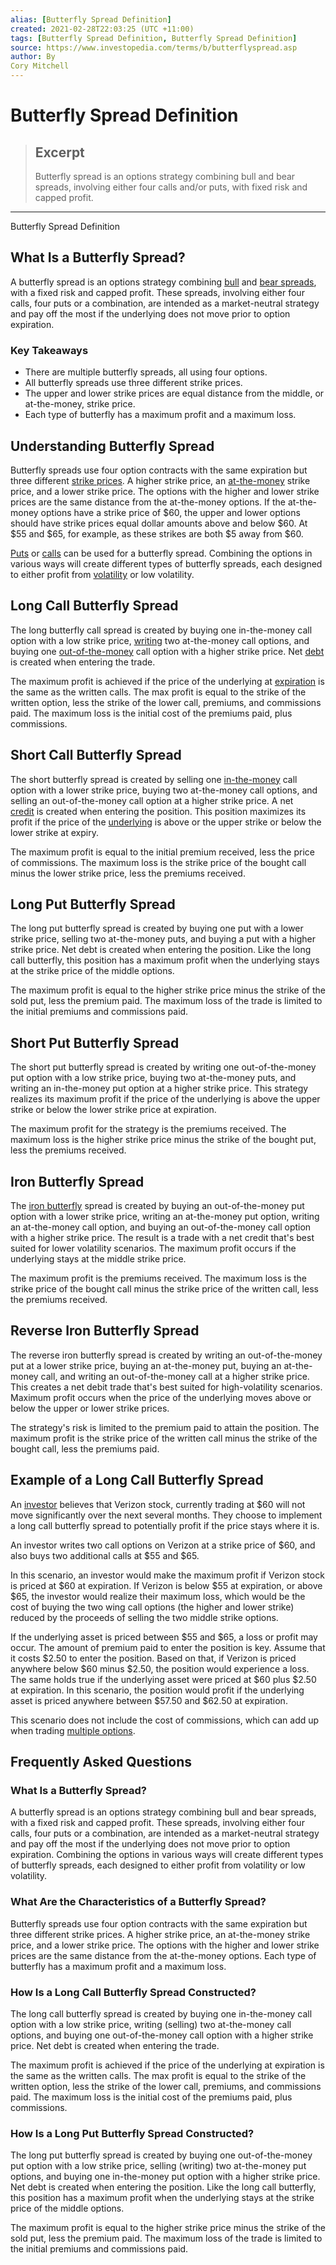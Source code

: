 ```yaml
---
alias: [Butterfly Spread Definition]
created: 2021-02-28T22:03:25 (UTC +11:00)
tags: [Butterfly Spread Definition, Butterfly Spread Definition]
source: https://www.investopedia.com/terms/b/butterflyspread.asp
author: By
Cory Mitchell
---
```


# Butterfly Spread Definition

> ## Excerpt
> Butterfly spread is an options strategy combining bull and bear spreads, involving either four calls and/or puts, with fixed risk and capped profit.

---

Butterfly Spread Definition
## What Is a Butterfly Spread?

A butterfly spread is an options strategy combining [bull](https://www.investopedia.com/terms/b/bullspread.asp) and [bear spreads](https://www.investopedia.com/terms/b/bearspread.asp), with a fixed risk and capped profit. These spreads, involving either four calls, four puts or a combination, are intended as a market-neutral strategy and pay off the most if the underlying does not move prior to option expiration.

### Key Takeaways

-   There are multiple butterfly spreads, all using four options.
-   All butterfly spreads use three different strike prices.
-   The upper and lower strike prices are equal distance from the middle, or at-the-money, strike price.
-   Each type of butterfly has a maximum profit and a maximum loss.

## Understanding Butterfly Spread

Butterfly spreads use four option contracts with the same expiration but three different [strike prices](https://www.investopedia.com/terms/s/strikeprice.asp). A higher strike price, an [at-the-money](https://www.investopedia.com/terms/a/atthemoney.asp) strike price, and a lower strike price. The options with the higher and lower strike prices are the same distance from the at-the-money options. If the at-the-money options have a strike price of $60, the upper and lower options should have strike prices equal dollar amounts above and below $60. At $55 and $65, for example, as these strikes are both $5 away from $60.

[Puts](https://www.investopedia.com/terms/p/put.asp) or [calls](https://www.investopedia.com/terms/c/call.asp) can be used for a butterfly spread. Combining the options in various ways will create different types of butterfly spreads, each designed to either profit from [volatility](https://www.investopedia.com/terms/v/volatility.asp) or low volatility.

## Long Call Butterfly Spread

The long butterfly call spread is created by buying one in-the-money call option with a low strike price, [writing](https://www.investopedia.com/terms/w/writing-an-option.asp) two at-the-money call options, and buying one [out-of-the-money](https://www.investopedia.com/terms/o/outofthemoney.asp) call option with a higher strike price. Net [debt](https://www.investopedia.com/terms/d/debitspread.asp) is created when entering the trade.

The maximum profit is achieved if the price of the underlying at [expiration](https://www.investopedia.com/terms/e/expirationdate.asp) is the same as the written calls. The max profit is equal to the strike of the written option, less the strike of the lower call, premiums, and commissions paid. The maximum loss is the initial cost of the premiums paid, plus commissions.

## Short Call Butterfly Spread

The short butterfly spread is created by selling one [in-the-money](https://www.investopedia.com/terms/i/inthemoney.asp) call option with a lower strike price, buying two at-the-money call options, and selling an out-of-the-money call option at a higher strike price. A net [credit](https://www.investopedia.com/terms/c/creditspread.asp) is created when entering the position. This position maximizes its profit if the price of the [underlying](https://www.investopedia.com/terms/u/underlying-asset.asp) is above or the upper strike or below the lower strike at expiry.

The maximum profit is equal to the initial premium received, less the price of commissions. The maximum loss is the strike price of the bought call minus the lower strike price, less the premiums received.

## Long Put Butterfly Spread

The long put butterfly spread is created by buying one put with a lower strike price, selling two at-the-money puts, and buying a put with a higher strike price. Net debt is created when entering the position. Like the long call butterfly, this position has a maximum profit when the underlying stays at the strike price of the middle options.

The maximum profit is equal to the higher strike price minus the strike of the sold put, less the premium paid. The maximum loss of the trade is limited to the initial premiums and commissions paid.

## Short Put Butterfly Spread

The short put butterfly spread is created by writing one out-of-the-money put option with a low strike price, buying two at-the-money puts, and writing an in-the-money put option at a higher strike price. This strategy realizes its maximum profit if the price of the underlying is above the upper strike or below the lower strike price at expiration.

The maximum profit for the strategy is the premiums received. The maximum loss is the higher strike price minus the strike of the bought put, less the premiums received.

## Iron Butterfly Spread

The [iron butterfly](https://www.investopedia.com/terms/i/ironbutterfly.asp) spread is created by buying an out-of-the-money put option with a lower strike price, writing an at-the-money put option, writing an at-the-money call option, and buying an out-of-the-money call option with a higher strike price. The result is a trade with a net credit that's best suited for lower volatility scenarios. The maximum profit occurs if the underlying stays at the middle strike price.

The maximum profit is the premiums received. The maximum loss is the strike price of the bought call minus the strike price of the written call, less the premiums received.

## Reverse Iron Butterfly Spread

The reverse iron butterfly spread is created by writing an out-of-the-money put at a lower strike price, buying an at-the-money put, buying an at-the-money call, and writing an out-of-the-money call at a higher strike price. This creates a net debit trade that's best suited for high-volatility scenarios. Maximum profit occurs when the price of the underlying moves above or below the upper or lower strike prices.

The strategy's risk is limited to the premium paid to attain the position. The maximum profit is the strike price of the written call minus the strike of the bought call, less the premiums paid.

## Example of a Long Call Butterfly Spread

An [investor](https://www.investopedia.com/terms/i/investor.asp) believes that Verizon stock, currently trading at $60 will not move significantly over the next several months. They choose to implement a long call butterfly spread to potentially profit if the price stays where it is.

An investor writes two call options on Verizon at a strike price of $60, and also buys two additional calls at $55 and $65.

In this scenario, an investor would make the maximum profit if Verizon stock is priced at $60 at expiration. If Verizon is below $55 at expiration, or above $65, the investor would realize their maximum loss, which would be the cost of buying the two wing call options (the higher and lower strike) reduced by the proceeds of selling the two middle strike options.

If the underlying asset is priced between $55 and $65, a loss or profit may occur. The amount of premium paid to enter the position is key. Assume that it costs $2.50 to enter the position. Based on that, if Verizon is priced anywhere below $60 minus $2.50, the position would experience a loss. The same holds true if the underlying asset were priced at $60 plus $2.50 at expiration. In this scenario, the position would profit if the underlying asset is priced anywhere between $57.50 and $62.50 at expiration.

This scenario does not include the cost of commissions, which can add up when trading [multiple options](https://www.investopedia.com/articles/active-trading/040915/guide-option-trading-strategies-beginners.asp).

## Frequently Asked Questions

### What Is a Butterfly Spread?

A butterfly spread is an options strategy combining bull and bear spreads, with a fixed risk and capped profit. These spreads, involving either four calls, four puts or a combination, are intended as a market-neutral strategy and pay off the most if the underlying does not move prior to option expiration. Combining the options in various ways will create different types of butterfly spreads, each designed to either profit from volatility or low volatility.

### What Are the Characteristics of a Butterfly Spread?

Butterfly spreads use four option contracts with the same expiration but three different strike prices. A higher strike price, an at-the-money strike price, and a lower strike price. The options with the higher and lower strike prices are the same distance from the at-the-money options. Each type of butterfly has a maximum profit and a maximum loss.

### How Is a Long Call Butterfly Spread Constructed?

The long call butterfly spread is created by buying one in-the-money call option with a low strike price, writing (selling) two at-the-money call options, and buying one out-of-the-money call option with a higher strike price. Net debt is created when entering the trade.

The maximum profit is achieved if the price of the underlying at expiration is the same as the written calls. The max profit is equal to the strike of the written option, less the strike of the lower call, premiums, and commissions paid. The maximum loss is the initial cost of the premiums paid, plus commissions.

### How Is a Long Put Butterfly Spread Constructed?

The long put butterfly spread is created by buying one out-of-the-money put option with a low strike price, selling (writing) two at-the-money put options, and buying one in-the-money put option with a higher strike price. Net debt is created when entering the position. Like the long call butterfly, this position has a maximum profit when the underlying stays at the strike price of the middle options.

The maximum profit is equal to the higher strike price minus the strike of the sold put, less the premium paid. The maximum loss of the trade is limited to the initial premiums and commissions paid.
